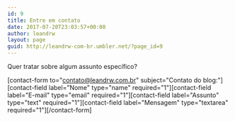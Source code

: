 ```yaml
---
id: 9
title: Entre em contato
date: 2017-07-20T23:03:57+00:00
author: leandrw
layout: page
guid: http://leandrw-com-br.umbler.net/?page_id=9
---
```

Quer tratar sobre algum assunto específico?

[contact-form to="contato@leandrw.com.br" subject="Contato do blog:"][contact-field label="Nome" type="name" required="1"][contact-field label="E-mail" type="email" required="1"][contact-field label="Assunto" type="text" required="1"][contact-field label="Mensagem" type="textarea" required="1"][/contact-form]
